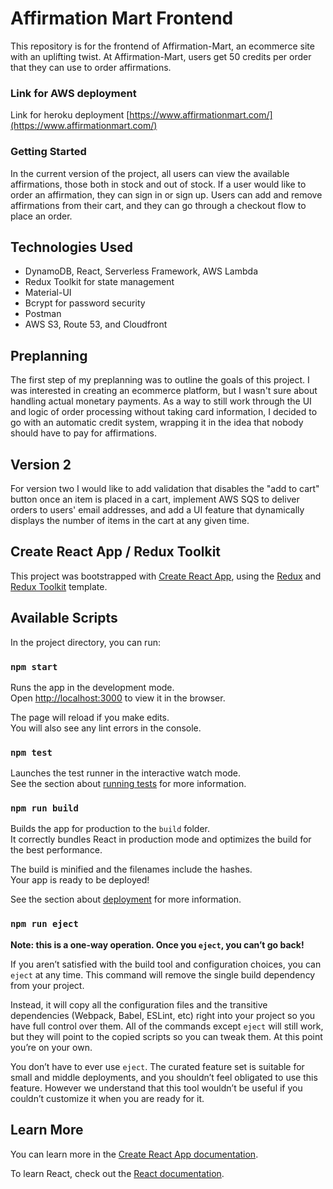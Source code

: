 # Affirmation Mart Frontend

This repository is for the frontend of Affirmation-Mart, an ecommerce site with an uplifting twist. At Affirmation-Mart, users get 50 credits per order that they can use to order affirmations. 

### Link for AWS deployment

Link for heroku deployment
[https://www.affirmationmart.com/](https://www.affirmationmart.com/)

### Getting Started

In the current version of the project, all users can view the available affirmations, those both in stock and out of stock. If a user would like to order an affirmation, they can sign in or sign up. Users can add and remove affirmations from their cart, and they can go through a checkout flow to place an order.

## Technologies Used

- DynamoDB, React, Serverless Framework, AWS Lambda
- Redux Toolkit for state management
- Material-UI
- Bcrypt for password security
- Postman
- AWS S3, Route 53, and Cloudfront

## Preplanning

The first step of my preplanning was to outline the goals of this project. I was interested in creating an ecommerce platform, but I wasn't sure about handling actual monetary payments. As a way to still work through the UI and logic of order processing without taking card information, I decided to go with an automatic credit system, wrapping it in the idea that nobody should have to pay for affirmations. 

## Version 2

For version two I would like to add validation that disables the "add to cart" button once an item is placed in a cart, implement AWS SQS to deliver orders to users' email addresses, and add a UI feature that dynamically displays the number of items in the cart at any given time. 


## Create React App / Redux Toolkit
This project was bootstrapped with [Create React App](https://github.com/facebook/create-react-app), using the [Redux](https://redux.js.org/) and [Redux Toolkit](https://redux-toolkit.js.org/) template.

## Available Scripts

In the project directory, you can run:

### `npm start`

Runs the app in the development mode.<br />
Open [http://localhost:3000](http://localhost:3000) to view it in the browser.

The page will reload if you make edits.<br />
You will also see any lint errors in the console.

### `npm test`

Launches the test runner in the interactive watch mode.<br />
See the section about [running tests](https://facebook.github.io/create-react-app/docs/running-tests) for more information.

### `npm run build`

Builds the app for production to the `build` folder.<br />
It correctly bundles React in production mode and optimizes the build for the best performance.

The build is minified and the filenames include the hashes.<br />
Your app is ready to be deployed!

See the section about [deployment](https://facebook.github.io/create-react-app/docs/deployment) for more information.

### `npm run eject`

**Note: this is a one-way operation. Once you `eject`, you can’t go back!**

If you aren’t satisfied with the build tool and configuration choices, you can `eject` at any time. This command will remove the single build dependency from your project.

Instead, it will copy all the configuration files and the transitive dependencies (Webpack, Babel, ESLint, etc) right into your project so you have full control over them. All of the commands except `eject` will still work, but they will point to the copied scripts so you can tweak them. At this point you’re on your own.

You don’t have to ever use `eject`. The curated feature set is suitable for small and middle deployments, and you shouldn’t feel obligated to use this feature. However we understand that this tool wouldn’t be useful if you couldn’t customize it when you are ready for it.

## Learn More

You can learn more in the [Create React App documentation](https://facebook.github.io/create-react-app/docs/getting-started).

To learn React, check out the [React documentation](https://reactjs.org/).
